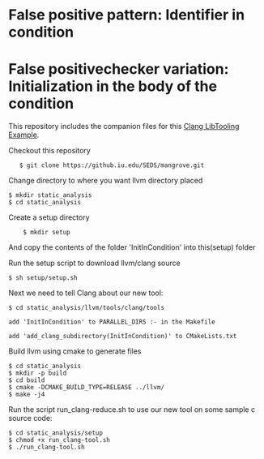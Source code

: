 # False positive pattern: Identifier in condition
# False positivechecker variation: Initialization in the body of the condition

This repository includes the companion files for this [Clang LibTooling Example](http://kevinaboos.blogspot.com/2013/07/clang-tutorial-part-ii-libtooling.html).

Checkout this repository

       $ git clone https://github.iu.edu/SEDS/mangrove.git

Change directory to where you want llvm directory placed

	$ mkdir static_analysis
	$ cd static_analysis

Create a setup directory

        $ mkdir setup

And copy the contents of the folder 'InitInCondition' into this(setup) folder

Run the setup script to download llvm/clang source

	$ sh setup/setup.sh

Next we need to tell Clang about our new tool:

	$ cd static_analysis/llvm/tools/clang/tools

	add 'InitInCondition' to PARALLEL_DIRS :- in the Makefile
	
	add 'add_clang_subdirectory(InitInCondition)' to CMakeLists.txt

Build llvm using cmake to generate files

	$ cd static_analysis 
	$ mkdir -p build
	$ cd build
	$ cmake -DCMAKE_BUILD_TYPE=RELEASE ../llvm/
	$ make -j4

Run the script run_clang-reduce.sh to use our new tool on some sample c source code:

	$ cd static_analysis/setup
	$ chmod +x run_clang-tool.sh
	$ ./run_clang-tool.sh

